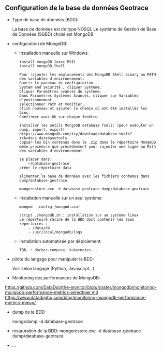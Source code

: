 ## Configuration de la base de données Geotrace

- Type de base de données (BDD):
  
    La base de données est de type NOSQL
    Le système de Gestion de Base de Données (SGBD) choisi est MongoDB

- configuration de MongoDB:

  - Installation manuelle sur Windows:

        install mongoDB (exec MSI)
        install mongoDB Shell 

        Pour rajouter les emplacements des MongoDB Shell binary au PATH des variables d'environnement:
        Ouvrir le panneau de configuration.
        System and Securité , cliquer Systeme.
        Cliquer Paramètres avancés du système. 
        Dans Paramètres Systèmes Avancés, cliquer sur Variables d'environnement.
        selectionner Path et modifier. 
        Click nouveau et ajouter le chemin où ont été installés les bins.
        Confirmer avec OK sur chaque fenêtre.

        Installer les outils MongoDB database Tools: (pour exécuter un dump, import, export)
        https://www.mongodb.com/try/download/database-tools?tck=docs_databasetools
        copier les bin contenus dans le .zip dans le répertoire MongoDB
        même procédure que précédemment pour rajouter une ligne au Path des variables d'environnement

        se placer dans:
            ~/database-geotrace
        créer le répertoire data

        alimenter la base de données avec les fichiers contenus dans dump/database-geotrace
        
        mongorestore.exe -d database-geotrace dump/database-geotrace

  - Installation manuelle sur un seul système:

        mongod --config /mongod.conf

        script ./mongodb.sh : installation sur un système linux
        Le répertoire racine de la BDD doit contenir les sous répertoires :
            - /data/db
            - /usr/local/mongodb/logs

  - Installation automatisée par déploiement:

        TBD. : docker-compose, kubernetes...

- pilote du langage pour manipuler la BDD:

    Voir selon langage (Python, Javascript...)

- Monitoring des performances de MongoDB:

https://github.com/DataDog/the-monitor/blob/master/mongodb/monitoring-mongodb-performance-metrics-wiredtiger.md
https://www.datadoghq.com/blog/monitoring-mongodb-performance-metrics-mmap/

- dump de la BDD: 

    mongodump -d database-geotrace

- restauration de la BDD: 
    mongorestore.exe -d database-geotrace dump/database-geotrace

- ...